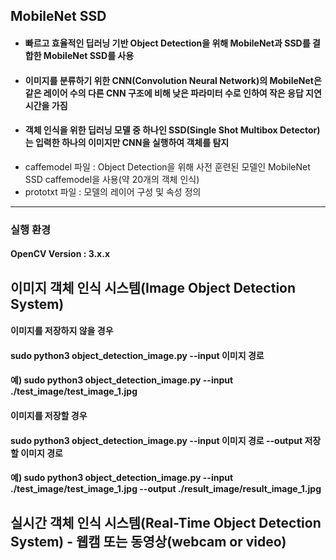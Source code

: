 ## MobileNet SSD
 * #### 빠르고 효율적인 딥러닝 기반 Object Detection을 위해 MobileNet과 SSD를 결합한 MobileNet SSD를 사용
 * #### 이미지를 분류하기 위한 CNN(Convolution Neural Network)의 MobileNet은 같은 레이어 수의 다른 CNN 구조에 비해 낮은 파라미터 수로 인하여 작은 응답 지연 시간을 가짐
 * #### 객체 인식을 위한 딥러닝 모델 중 하나인 SSD(Single Shot Multibox Detector)는 입력한 하나의 이미지만 CNN을 실행하여 객체를 탐지

- caffemodel 파일 : Object Detection을 위해 사전 훈련된 모델인 MobileNet SSD caffemodel을 사용(약 20개의 객체 인식)
- prototxt 파일 : 모델의 레이어 구성 및 속성 정의
---
### 실행 환경
#### OpenCV Version : 3.x.x

## 이미지 객체 인식 시스템(Image Object Detection System)
#### 이미지를 저장하지 않을 경우
#### sudo python3 object_detection_image.py --input 이미지 경로
#### 예) sudo python3 object_detection_image.py --input ./test_image/test_image_1.jpg
#### 이미지를 저장할 경우
#### sudo python3 object_detection_image.py --input 이미지 경로 --output 저장할 이미지 경로
#### 예) sudo python3 object_detection_image.py --input ./test_image/test_image_1.jpg --output ./result_image/result_image_1.jpg




## 실시간 객체 인식 시스템(Real-Time Object Detection System) - 웹캠 또는 동영상(webcam or video)
